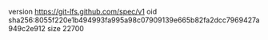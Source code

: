 version https://git-lfs.github.com/spec/v1
oid sha256:8055f220e1b494993fa995a98c07909139e665b82fa2dcc7969427a949c2e912
size 22700
